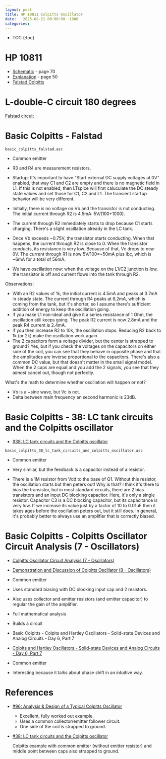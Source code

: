 ```yaml
---
layout: post
title: HP 10811 Colpitts Oscillator
date:   2025-08-21 00:00:00 -1000
categories:
---
```


* TOC
{:toc}

# HP 10811

* [Schematic](http://www.leapsecond.com/museum/10811a/10811a.pdf) - page 70
* [Explanation](https://hparchive.com/Manuals/HP-10811AB-Manual.pdf) - page 50
* [Falstad Colpitts](https://www.falstad.com/circuit/e-colpitts.html)

# L-double-C circuit 180 degrees

[Falstad circuit](http://www.falstad.com/circuit/circuitjs.html?ctz=CQAgjCAMB0l3BWcBOaAOAbAdgCwCYsBmHMBMHZNQkEkJHahAUwFowwAoAY3BxxDx5+5fsgw0oseOWSy58hSDbQwGHGkhgNpSFmz4okzgBsQGkGLOQQhBHkMQWMOHmJkMYPBmRZIFDITUkNy8-Lb2IgJCEs7SFAoJckpgKmra2giQyOoI4tbBAO5WFuKRloXF4aE2dlAcAOaVteaEGGiGwQBKSuolyZ591hBgcHQdkggcRZGC-HiQ7bN1APICC1FzuRsdUzSWVbnWVV02bX2B4uXg4KNI+RMNdHiL0XaLOPcVDPZV-jX2X0I9ksf3KIT+v0sS34sTgMkSiUkWAQHwQmUCDCwPiwEHyHFM3z6hOO1ycUjQ5FUkAQYjQgmIyDqPD+0MsIMk8E08QRihSzx8yBGJFanjadyMHFWh3+IAw6xJFTe2xZ0WCAGdTu0QUDBtcAGYAQ2MaqYHA12GB4iw811EENxtNRUwc2ieheMMlFmefR8lzyTJAbu2QfZsK5PISSgQ0GQkEIWkyaBIBBwGHFMBMgbOlmdto5fiEaGQeFIJbasnmeRCuaWudDUjh3IjsiUeHQ2VaulchCTpHaeMaQaWQ4+Oydah93rBRWt1ksIarGta7Q+1kJq-G9pNZp6WtKfocIC3jvAB-M0-AnmseC27DON6rjTv7TIEVUL+9eJ4z7oAx-Pf4GEG3DZskjYTQY1pONPCwNAECxLAdlMH8H0vM5IiGcBoAuDxi0FaksgQHsA3-JM0MWLYgM5eFQMZcCUlkNpoIIHFvBhCVVlI4QyxsMi8Q1EZrQEW8r2E-07SNbduh-SIfyuNdrHTB5pK7MSbmiVD7lHJSYEmAAPG5MEDCIhH4ZEJGiABhAB7ABbWzrIAOwAHTVAAhA1twM8hsBoCIMDTGh6AEfgbPspzXJs4xjCYLgABdrIAJw4aS+CGYtwEIDKwAyrTFPGXSUvAa12ipYrvXYAFDG0groEmAS0pQCJ1FK3L9Uk01OL0I4bS0eUbS-U9VBoHVVGGoE13zRtaJbNgsGgLBYJIBAKRLMg9CCCVkKI8RCVIVobAG64M2IHzBWQIEGWpRDgm-DxxAmobSgyqi4hmuiwHmxbexWwRcjwZB00efbdtGnaaF6PFphaprwHBnKAQ4OLT3MBHytaqrcQcUYABMmENABXYw4t2T7vWeUqSrWftSbSWH33SxHpnuw6hm61m6mmcHHpB2GKl5tGxuepmnpGiJwcJYIDKIfgWFoQVZeIuZQrshyXLVABRWyAEs4riphku6C0+gwaJ5JofLPjqjhrNlWUwnAVxIHsNsKGpIjU2tShMABBssaQeMbBsLHA+oGnbZGe2g88QhnYEWBFoIIjcAC3wRjuP3rmETawGoahPrqW2bQnfOnfsDBYDED2UVNgVUzyTP7DmfsBHaahBELw6o6GMu6ECaAKHUMQ2meZcpogPOu7zm6bd-bvHYB6w5QWwI-AutRNAIftM4dsgg9TOpiOsAAxLGw00ceL7YEBLINAAHA0uF1g1HK4U1iIgU+OlgYYf+SEAACSjkcYE3ii-N+HAgA)

# Basic Colpitts - Falstad

`basic_colpitts_falstad.asc`

* Common emitter

* R3 and R4 are measurement resistors.
* Startup: It's important to have "Start external DC supply voltages at 0V" enabled, that
  way C1 and C2 are empty and there is no magnetic field in L1. If this is not enabled,
  then LTspice will first caluculate the DC steady state values and set those for C1, C2 and L1.
  The transient startup behavior will be very different.
* Initially, there is no voltage on Vb and the transistor is not conducting. The initial current
  through R2 is 4.5mA: 5V/(100+1000).
* The current through R2 immediately starts to drop because C1 starts charging. There's a slight
  oscillation already in the LC tank.
* Once Vb exceeds ~0.75V, the transistor starts conducting. When that happens, the current
  through R2 is close to 0. When the transistor conducts, its resistance is very low. Because of that, 
  Vc drops to near 0V. The current through R1 is now 5V/100=~50mA plus Ibc, which is ~6mA for a
  total of 56mA.
* We have oscillation now: when the voltage on the L1/C2 junction is low, the transistor is off
  and current flows into the tank through R2. 

Observations:

* With an R2 values of 1k, the initial current is 4.5mA and peaks at 3.7mA in steady state.
  The current through R4 peaks at 6.2mA, which is coming from the tank, but it's shorter, so 
  I assume there's sufficient addition of energy to keep the oscillation going.
* If you make L1 non-ideal and give it a series resistance of 1 Ohm, the oscillation still
  keeps going. The peak R2 current is now 2.8mA and the peak R4 current is 2.4mA.
* If you then increase R2 to 10k, the oscillation stops. Reducing R2 back to 1k (or 2k) 
  make the oscillation work again.
* The 2 capacitors form a voltage divider, but the center is strapped to ground? 
  Yes, but if you check the voltages on the capacitors on either side of the coil, you can 
  see that they behave in opposite phase and that the amplitudes are inverse proportional
  to the capacitors. There's also a common DC value, but that doesn't matter in the small
  signal model. When the 2 caps are equal and you add the 2 signals, you see that they
  *almost* cancel out, though not perfectly.

What's the math to determine whether oscillation will happen or not?

* Vb is a ~sine wave, but Vc is not.
* Delta between main frequency an second harmonic is 23dB.

# Basic Colpitts - 38: LC tank circuits and the Colpitts oscillator

* [#38: LC tank circuits and the Colpitts oscillator](https://youtu.be/78qzLAvGHl0?t=712)

`basic_colpitts_38_lc_tank_circuits_and_colpitts_oscillator.asc`

* Common emitter

* Very similar, but the feedback is a capacitor instead of a resistor.
* There is a 1M resistor from Vdd to the base of Q1. Without this resistor, the
  oscillation starts but then peters out! Why is that?
  I think it's there to bias the transistor, but in most standard circuits, there
  are 2 bias transistors and an input DC blocking capacitor. Here, it's only a single
  resistor.
  Capacitor C3 is a DC blocking capacitor, but its capacitance is very low. If we increase
  its value just by a factor of 10 to 0.01uF then it takes ages before the oscillation
  peters out, but it still does. 
  In general, it's probably better to always use an amplifier that is correctly biased.

# Basic Colpitts - Colpitts Oscillator Circuit Analysis (7 - Oscillators)

* [Colpitts Oscillator Circuit Analysis (7 - Oscillators)](https://www.youtube.com/watch?v=ES-kcNR4Ln0)
* [Demonstration and Discussion of Colpitts Oscillator (8 - Oscillators)](https://www.youtube.com/watch?v=wC_uKxu_3AA)

* Common emitter
* Uses standard biasing with DC blocking input cap and 2 resistors.
* Also uses collector and emitter resistors (and emitter capacitor) to regular the gain
  of the amplifier.
* Full mathematical analysis
* Builds a circuit

* Basic Colpitts - Colpits and Hartley Oscillators - Solid-state Devices and Analog Circuits - Day 6, Part 7

* [Colpits and Hartley Oscillators - Solid-state Devices and Analog Circuits - Day 6, Part 7](https://www.youtube.com/watch?v=bb5MMgNZ-OU)

* Common emitter
* Interesting because it talks about phase shift in an intuitive way.


# References

* [#96: Analysis & Design of a Typical Colpitts Oscillator](https://www.youtube.com/watch?v=TSKq5l7uuz4)

  * Excellent, fully worked out example.
  * Uses a common collector/emitter follower circuit.
  * One side of the coil is strapped to ground.

* [#38: LC tank circuits and the Colpitts oscillator](https://youtu.be/78qzLAvGHl0?t=712)

  Colpitts example with common emitter (without emitter resistor) and middle point between caps also strapped to ground.


